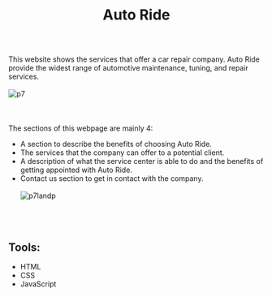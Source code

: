 # <p align="center">Auto Ride</p>
<br></br>
This website shows the services that offer a car repair company. Auto Ride provide the widest range of automotive maintenance, tuning, and repair services.
<br></br>
![p7](https://user-images.githubusercontent.com/100097970/219734062-583940f4-cc7f-4d36-90f5-1e6ad65f2a3d.png)
<br></br>
<br></br>
The sections of this webpage are mainly 4:

* A section to describe the benefits of choosing Auto Ride.
* The services that the company can offer to a potential client.
* A description of what the service center is able to do and the benefits of getting appointed with Auto Ride.
* Contact us section to get in contact with the company.
<br></br>
![p7landp](https://user-images.githubusercontent.com/100097970/219747573-3e26c1a2-43c4-4c15-a545-de82c4308535.gif)
<br></br>
<br></br>
## Tools:
* HTML
* CSS
* JavaScript
